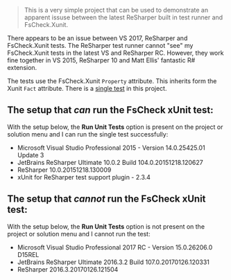 > This is a very simple project that can be used to demonstrate an apparent issuse between the latest ReSharper built in test runner and FsCheck.Xunit.

There appears to be an issue between VS 2017, ReSharper and FsCheck.Xunit tests.  The ReSharper test runner cannot "see" my FsCheck.Xunit tests in the latest VS and ReSharper RC.  However, they work fine together in VS 2015, ReSharper 10 and Matt Ellis' fantastic R# extension.

The tests use the FsCheck.Xunit `Property` attribute.  This inherits form the Xunit `Fact` attribute.  There is a [single test](https://github.com/bentayloruk/ReFsCheckSharper/blob/master/ReFsCheckSharper/ReproPropertyTest.fs) in this project.

## The setup that *can* run the FsCheck xUnit test:

With the setup below, the **Run Unit Tests** option is present on the project or solution menu and I can run the single test successfully:

* Microsoft Visual Studio Professional 2015 - Version 14.0.25425.01 Update 3
* JetBrains ReSharper Ultimate 10.0.2 Build 104.0.20151218.120627
* ReSharper 10.0.20151218.130009
* xUnit for ReSharper test support plugin - 2.3.4

## The setup that *cannot* run the FsCheck xUnit test:

With the setup below, the **Run Unit Tests** option is not present on the project or solution menu and I cannot run the test:

* Microsoft Visual Studio Professional 2017 RC - Version 15.0.26206.0 D15REL
* JetBrains ReSharper Ultimate 2016.3.2  Build 107.0.20170126.120331
* ReSharper 2016.3.20170126.121504

